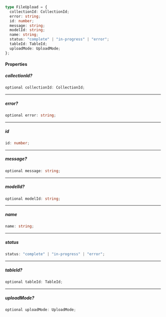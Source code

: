 ```ts
type FileUpload = {
  collectionId: CollectionId;
  error: string;
  id: number;
  message: string;
  modelId: string;
  name: string;
  status: "complete" | "in-progress" | "error";
  tableId: TableId;
  uploadMode: UploadMode;
};
```

#### Properties

##### collectionId?

```ts
optional collectionId: CollectionId;
```

***

##### error?

```ts
optional error: string;
```

***

##### id

```ts
id: number;
```

***

##### message?

```ts
optional message: string;
```

***

##### modelId?

```ts
optional modelId: string;
```

***

##### name

```ts
name: string;
```

***

##### status

```ts
status: "complete" | "in-progress" | "error";
```

***

##### tableId?

```ts
optional tableId: TableId;
```

***

##### uploadMode?

```ts
optional uploadMode: UploadMode;
```
